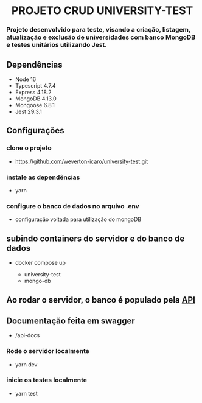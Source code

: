 <h1 align="center"> PROJETO CRUD UNIVERSITY-TEST </h1>

<h3> Projeto desenvolvido para teste, visando a criação, listagem, atualização e exclusão de universidades com banco MongoDB e testes unitários utilizando Jest. </h3>

<h2>Dependências</h2>

- Node 16
- Typescript 4.7.4
- Express 4.18.2
- MongoDB 4.13.0
- Mongoose 6.8.1
- Jest 29.3.1

<h2>Configurações</h2>

### clone o projeto

- https://github.com/weverton-icaro/university-test.git

### instale as dependências

- yarn

### configure o banco de dados no arquivo .env

- configuração voltada para utilização do mongoDB

## subindo containers do servidor e do banco de dados

- docker compose up

  - university-test
  - mongo-db

<h2>Ao rodar o servidor, o banco é populado pela <a href="http://universities.hipolabs.com">API</a></h2>

## Documentação feita em swagger

- /api-docs

### Rode o servidor localmente

- yarn dev

### inicie os testes localmente

- yarn test
